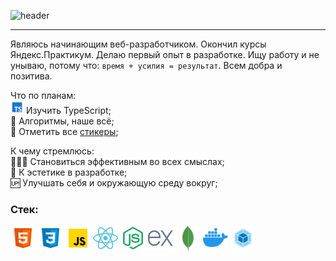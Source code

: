 ![header](https://capsule-render.vercel.app/api?type=venom&color=0:FF318C,100:8A5CF5&fontColor=3b3c36&text=Hello%20World&height=150&fontSize=60&desc=I%27m%20Sergey&descAlignY=75&descAlign=60)

---

Являюсь начинающим веб-разработчиком. Окончил курсы Яндекс.Практикум. Делаю первый опыт в разработке. Ищу работу и не унываю, потому что: `время + усилия = результат`. Всем добра и позитива.

Что по планам:\
<img alt="Иконка TypeScript" width="21" height="21" src="/assets/icons/icons8-typescript-48.png" /> Изучить TypeScript;\
🔣 Алгоритмы, наше всё;\
🎫 Отметить все [стикеры](https://miro.com/app/board/uXjVNHxhl30=/?share_link_id=162594989692);

К чему стремлюсь:\
🦸🏻‍♂ Становиться эффективным во всех смыслах;\
🗿  К эстетике в разработке;\
🆙 Улучшать себя и окружающую среду вокруг;

### Стек:
<img alt="Иконка HTML" width="40" height="40" src="/assets/icons/icons8-html-48.png" /> <img alt="Иконка CSS" width="40" height="40" src="/assets/icons/icons8-css-48.png" /> <img alt="Иконка JS" width="40" height="40" src="/assets/icons/icons8-javascript-48.png" /> <img alt="Иконка React" width="40" height="40" src="/assets/icons/icons8-react-48.png" /> <img alt="Иконка Node.js" width="40" height="40" src="/assets/icons/icons8-node-js-48.png" /> <img alt="Иконка Express" width="40" height="40" src="/assets/icons/icons8-express-js-40.png" /> <img alt="Иконка MongoDB" width="40" height="40" src="/assets/icons/icons8-mongodb-48.png" /> <img alt="Иконка Docker" width="40" height="40" src="/assets/icons/icons8-docker-48.png" /> <img alt="Иконка Webpack" width="40" height="40" src="/assets/icons/icons8-webpack-48.png" />


